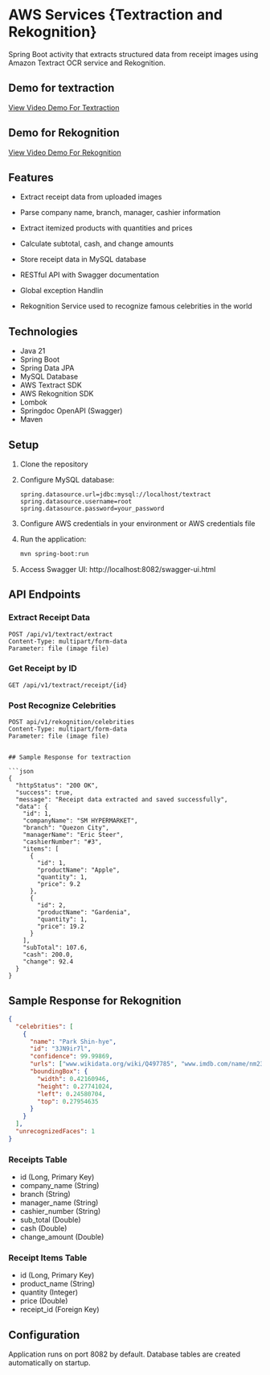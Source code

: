 # AWS Services {Textraction and Rekognition}

Spring Boot activity that extracts structured data from receipt images using Amazon Textract OCR service and Rekognition.

## Demo for textraction

[View Video Demo For Textraction](https://screenrec.com/share/aTUEz4nySR)

## Demo for Rekognition

[View Video Demo For Rekognition](https://screenrec.com/share/zK9bSfr63D)

## Features

- Extract receipt data from uploaded images
- Parse company name, branch, manager, cashier information
- Extract itemized products with quantities and prices
- Calculate subtotal, cash, and change amounts
- Store receipt data in MySQL database
- RESTful API with Swagger documentation
- Global exception Handlin

- Rekognition Service used to recognize famous celebrities in the world

## Technologies

- Java 21
- Spring Boot
- Spring Data JPA
- MySQL Database
- AWS Textract SDK
- AWS Rekognition SDK
- Lombok
- Springdoc OpenAPI (Swagger)
- Maven

## Setup

1. Clone the repository
2. Configure MySQL database:

   ```properties
   spring.datasource.url=jdbc:mysql://localhost/textract
   spring.datasource.username=root
   spring.datasource.password=your_password
   ```

3. Configure AWS credentials in your environment or AWS credentials file

4. Run the application:

   ```bash
   mvn spring-boot:run
   ```

5. Access Swagger UI: http://localhost:8082/swagger-ui.html

## API Endpoints

### Extract Receipt Data

```
POST /api/v1/textract/extract
Content-Type: multipart/form-data
Parameter: file (image file)
```

### Get Receipt by ID

```
GET /api/v1/textract/receipt/{id}
```

### Post Recognize Celebrities

````
POST api/v1/rekognition/celebrities
Content-Type: multipart/form-data
Parameter: file (image file)


## Sample Response for textraction

```json
{
  "httpStatus": "200 OK",
  "success": true,
  "message": "Receipt data extracted and saved successfully",
  "data": {
    "id": 1,
    "companyName": "SM HYPERMARKET",
    "branch": "Quezon City",
    "managerName": "Eric Steer",
    "cashierNumber": "#3",
    "items": [
      {
        "id": 1,
        "productName": "Apple",
        "quantity": 1,
        "price": 9.2
      },
      {
        "id": 2,
        "productName": "Gardenia",
        "quantity": 1,
        "price": 19.2
      }
    ],
    "subTotal": 107.6,
    "cash": 200.0,
    "change": 92.4
  }
}
````

## Sample Response for Rekognition

```json
{
  "celebrities": [
    {
      "name": "Park Shin-hye",
      "id": "3JN9ir7l",
      "confidence": 99.99869,
      "urls": ["www.wikidata.org/wiki/Q497785", "www.imdb.com/name/nm2339975"],
      "boundingBox": {
        "width": 0.42160946,
        "height": 0.27741024,
        "left": 0.24580704,
        "top": 0.27954635
      }
    }
  ],
  "unrecognizedFaces": 1
}
```

### Receipts Table

- id (Long, Primary Key)
- company_name (String)
- branch (String)
- manager_name (String)
- cashier_number (String)
- sub_total (Double)
- cash (Double)
- change_amount (Double)

### Receipt Items Table

- id (Long, Primary Key)
- product_name (String)
- quantity (Integer)
- price (Double)
- receipt_id (Foreign Key)

## Configuration

Application runs on port 8082 by default. Database tables are created automatically on startup.
